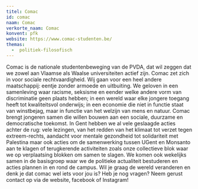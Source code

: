 ```yaml
---
titel: Comac
id: comac
naam: Comac
verkorte_naam: Comac
konvent: pfk
website: https://www.comac-studenten.be/
themas:
  -  politiek-filosofisch
---
```


Comac is de nationale studentenbeweging van de PVDA, dat wil zeggen dat we zowel aan Vlaamse als Waalse universiteiten actief zijn.
Comac zet zich in voor sociale rechtvaardigheid. Wij gaan voor een heel andere maatschappij: eentje zonder armoede en uitbuiting. We geloven in een samenleving waar racisme, seksisme en eender welke andere vorm van discriminatie geen plaats hebben; in een wereld waar elke jongere toegang heeft tot kwaliteitsvol onderwijs; in een economie die niet in functie staat van winstbejag, maar in functie van het welzijn van mens en natuur.
Comac brengt jongeren samen die willen bouwen aan een sociale, duurzame en democratische toekomst.
In Gent hebben we al vele geslaagde acties achter de rug: vele lezingen, van het redden van het klimaat tot verzet tegen extreem-rechts, aandacht voor mentale gezondheid tot solidariteit met Palestina maar ook acties om de samenwerking tussen UGent en Monsanto aan te klagen of terugkerende activiteiten zoals onze collectieve blok waar we op verplaatsing blokken om samen te slagen.
We komen ook wekelijks samen in de basisgroep waar we de politieke actualiteit bestuderen en acties plannen in en rond de campus.
Wil je graag de wereld veranderen en denk je dat comac wel iets voor jou is? Heb je nog vragen? Neem gerust contact op via de website, facebook of Instagram!
